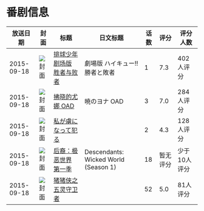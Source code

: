# 番剧信息

|放送日期|封面|标题|日文标题|话数|评分|评分人数|
|---|---|---|---|---|---|---|
|2015-09-18|![封面](https://lain.bgm.tv/pic/cover/c/62/a0/128952_1hM6C.jpg)|[排球少年剧场版 胜者与败者](https://bangumi.tv/subject/128952)|劇場版 ハイキュー!! 勝者と敗者|1|7.3|402人评分|
|2015-09-18|![封面](https://lain.bgm.tv/pic/cover/c/1f/88/129014_l74Fb.jpg)|[拂晓的尤娜 OAD](https://bangumi.tv/subject/129014)|暁のヨナ OAD|3|7.0|284人评分|
|2015-09-18|![封面](https://bangumi.tv/img/no_icon_subject.png)|[私が虜になって犯る](https://bangumi.tv/subject/147222)||2|4.3|128人评分|
|2015-09-18|![封面](https://lain.bgm.tv/pic/cover/c/bb/49/199387_54p5a.jpg)|[后裔：极恶世界 第一季](https://bangumi.tv/subject/199387)|Descendants: Wicked World (Season 1)|18|暂无评分|少于10人评分|
|2015-09-18|![封面](https://lain.bgm.tv/pic/cover/c/9b/33/208073_hyhT5.jpg)|[猪猪侠之五灵守卫者](https://bangumi.tv/subject/208073)||52|5.0|81人评分|
